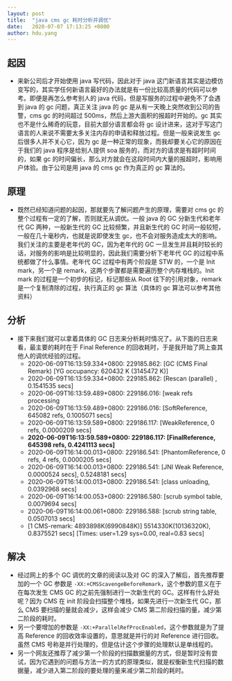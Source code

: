 ```yaml
---
layout: post
title:  "java cms gc 耗时分析并调优"
date:   2020-07-07 17:13:25 +0800
author: hdu.yang
---
```


## 起因
  * 来新公司后才开始使用 java 写代码，因此对于 java 这门新语言其实是边模仿变写的，其实学任何新语言最好的办法就是有一份比较高质量的代码可以参考。即便是再怎么参考别人的 java 代码，但是写服务的过程中避免不了会遇到 java 的 gc 问题，真正关注 java 的 gc 是从有一天晚上突然收到公司的告警，cms gc 的时间超过 500ms，然后上游大面积的报超时开始的。gc 其实也不是什么稀奇的玩意，目前大部分语言都会将 gc 设计进来，这对于写这门语言的人来说不需要太多关注内存的申请和释放过程。但是一般来说发生 gc 后很多人并不关心它，因为 gc 是一种正常的现象，而我却要关心它的原因在于我们的 java 程序是给别人提供 soa 服务的，而对方的请求是有超时时间的，如果 gc 的时间偏长，那么对方就会在这段时间内大量的报超时，影响用户体验。由于公司是用 java 的 cms gc 作为真正的 gc 算法的。

## 原理
  * 既然已经知道问题的起因，那就要先了解问题产生的原理，需要对 cms gc 的整个过程有一定的了解，否则就无从调优。一般 java 的 GC 分新生代和老年代 GC 两种，一般新生代的 GC 比较频繁，并且新生代的 GC 时间一般较短，一般在几十毫秒内，也就是说即使发生 gc，也不会对服务造成太大的影响。我们关注的主要是老年代的 GC，因为老年代的 GC 一旦发生并且耗时较长的话，对服务的影响是比较明显的，因此我们需要分析下老年代 GC 的过程中系统都做了什么事情。老年代 GC 过程中有两个阶段是 STW 的，一个是 Init mark，另一个是 remark，这两个步骤都是需要遍历整个内存堆栈的。Init mark 的过程是一个初步的标记，标记那些从 Root 往下的引用对象，remark 是一个复制清除的过程，执行真正的 gc 算法（具体的 gc 算法可以参考其他资料）
## 分析
  * 接下来我们就可以拿着具体的 GC 日志来分析耗时情况了。从下面的日志来看，最主要的耗时在于 Final Reference 的回收耗时，于是我开始了网上查其他人的调优经验的过程。
    * 2020-06-09T16:13:59.334+0800: 229185.862: [GC (CMS Final Remark) [YG occupancy: 620432 K (3145472 K)]
    * 2020-06-09T16:13:59.334+0800: 229185.862: [Rescan (parallel) , 0.1541535 secs]
    * 2020-06-09T16:13:59.489+0800: 229186.016: [weak refs processing
    * 2020-06-09T16:13:59.489+0800: 229186.016: [SoftReference, 645082 refs, 0.1005071 secs]
    * 2020-06-09T16:13:59.589+0800: 229186.117: [WeakReference, 0 refs, 0.0000209 secs]
    * **2020-06-09T16:13:59.589+0800: 229186.117: [FinalReference, 645398 refs, 0.4241113 secs]**
    * 2020-06-09T16:14:00.013+0800: 229186.541: [PhantomReference, 0 refs, 4 refs, 0.0000205 secs]
    * 2020-06-09T16:14:00.013+0800: 229186.541: [JNI Weak Reference, 0.0000524 secs], 0.5248181 secs]
    * 2020-06-09T16:14:00.013+0800: 229186.541: [class unloading, 0.0392968 secs]
    * 2020-06-09T16:14:00.053+0800: 229186.580: [scrub symbol table, 0.0079694 secs]
    * 2020-06-09T16:14:00.061+0800: 229186.588: [scrub string table, 0.0507013 secs]
    * [1 CMS-remark: 4893898K(6990848K)] 5514330K(10136320K), 0.8375521 secs] [Times: user=1.29 sys=0.00, real=0.83 secs]

## 解决
  * 经过网上的多个 GC 调优的文章的阅读以及对 GC 的深入了解后，首先推荐要加的一个 GC 参数是 `-XX:+CMSScavengeBeforeRemark`，这个参数的意义在于在每次发生 CMS GC 的之前先强制进行一次新生代的 GC。这样有什么好处呢？因为 CMS 在 init 阶段会扫描整个堆栈，如果先进行一次新生代 GC，那么 CMS 要扫描的量就会减少，这样会减少 CMS 第二阶段扫描的量，减少第二阶段的耗时。
  *  另一个要增加的参数是 `-XX:+ParallelRefProcEnabled`，这个参数就是为了提高 Reference 的回收效率设置的，意思就是并行的对 Reference 进行回收。虽然 CMS 号称是并行处理的，但是估计这个步骤的处理默认是单线程的。
  *  另一个网友还推荐了减少第一个阶段的扫描数据量的方式，但是暂时没有尝试，因为它遇到的问题与方法一的方式的原理类似，就是权衡新生代扫描的数据量，减少进入第二阶段的要处理的量来减少第二阶段的耗时。
